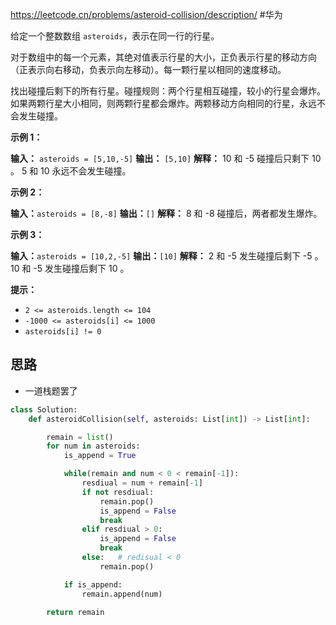 https://leetcode.cn/problems/asteroid-collision/description/
#华为


给定一个整数数组 `asteroids`，表示在同一行的行星。

对于数组中的每一个元素，其绝对值表示行星的大小，正负表示行星的移动方向（正表示向右移动，负表示向左移动）。每一颗行星以相同的速度移动。

找出碰撞后剩下的所有行星。碰撞规则：两个行星相互碰撞，较小的行星会爆炸。如果两颗行星大小相同，则两颗行星都会爆炸。两颗移动方向相同的行星，永远不会发生碰撞。

**示例 1：**

**输入：** `asteroids = [5,10,-5]`
**输出：** `[5,10]`
**解释：** 10 和 -5 碰撞后只剩下 10 。 5 和 10 永远不会发生碰撞。

**示例 2：**

**输入：**`asteroids = [8,-8]`
**输出：**`[]`
**解释：** 8 和 -8 碰撞后，两者都发生爆炸。

**示例 3：**

**输入：**`asteroids = [10,2,-5]`
**输出：**`[10]`
**解释：** 2 和 -5 发生碰撞后剩下 -5 。10 和 -5 发生碰撞后剩下 10 。

**提示：**

- `2 <= asteroids.length <= 104`
- `-1000 <= asteroids[i] <= 1000`
- `asteroids[i] != 0`

## 思路
- 一道栈题罢了
```python
class Solution:
    def asteroidCollision(self, asteroids: List[int]) -> List[int]:

        remain = list()
        for num in asteroids:
            is_append = True

            while(remain and num < 0 < remain[-1]):
                resdiual = num + remain[-1]
                if not resdiual:
                    remain.pop()
                    is_append = False
                    break
                elif resdiual > 0:
                    is_append = False
                    break
                else:   # redisual < 0
                    remain.pop()

            if is_append:
                remain.append(num)
        
        return remain
```